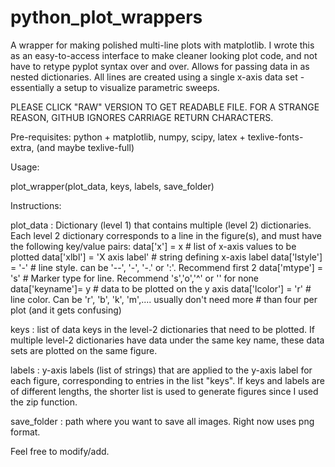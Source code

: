 # python_plot_wrappers
A wrapper for making polished multi-line plots with matplotlib. 
I wrote this as an easy-to-access interface to make cleaner looking plot code, and not have to retype 
pyplot syntax over and over. Allows for passing data in as nested dictionaries. 
All lines are created using a single x-axis data set - essentially a setup to visualize parametric sweeps.

PLEASE CLICK "RAW" VERSION TO GET READABLE FILE. FOR A STRANGE REASON, GITHUB IGNORES CARRIAGE RETURN CHARACTERS.

Pre-requisites:
python + matplotlib, numpy, scipy, latex + texlive-fonts-extra, (and maybe texlive-full)

Usage: 

plot_wrapper(plot_data, keys, labels, save_folder)

Instructions:

plot_data   : Dictionary (level 1) that contains multiple  (level 2) dictionaries. Each level 2 dictionary corresponds to 
              a line in the figure(s), and must have the following key/value pairs:
              data['x']      = x                 # list of x-axis values to be plotted
              data['xlbl']   = 'X axis  label'   # string defining x-axis label
              data['lstyle'] = '-'               # line style. can be '--', '-', '-.' or ':'. Recommend first 2
              data['mtype']  = 's'               # Marker type for line. Recommend 's','o','^' or '' for none
              data['keyname']= y                 # data to be plotted on the y axis
              data['lcolor'] = 'r'               # line color. Can be 'r', 'b', 'k', 'm',.... usually don't need more
                                                 # than four per plot (and it gets confusing)
              
keys        : list of data keys in the level-2 dictionaries that need to be plotted. If multiple level-2 dictionaries have 
              data under the same key name, these data sets are plotted on the same figure.

labels      : y-axis labels (list of strings) that are applied to the y-axis label for each figure, corresponding to entries
              in the list "keys". If keys and labels are of different lengths, the shorter list is used to generate figures
              since I used the zip function.
              
save_folder : path where you want to save all images. Right now uses png format. 

Feel free to modify/add.
